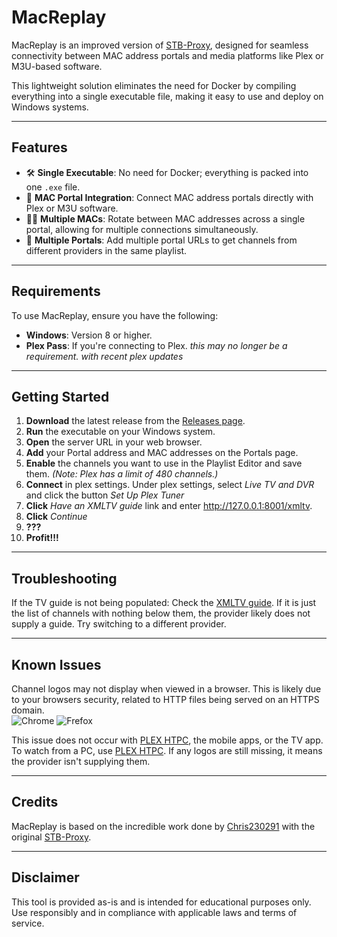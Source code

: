 # **MacReplay**

MacReplay is an improved version of [STB-Proxy](https://github.com/Chris230291/STB-Proxy), designed for seamless connectivity between MAC address portals and media platforms like Plex or M3U-based software.  

This lightweight solution eliminates the need for Docker by compiling everything into a single executable file, making it easy to use and deploy on Windows systems.

---

## **Features**
- 🛠️ **Single Executable**: No need for Docker; everything is packed into one `.exe` file.  
- 🔗 **MAC Portal Integration**: Connect MAC address portals directly with Plex or M3U software.  
- 🐦‍🔥 **Multiple MACs**: Rotate between MAC addresses across a single portal, allowing for multiple connections simultaneously.  
- 🦕 **Multiple Portals**: Add multiple portal URLs to get channels from different providers in the same playlist.

---

## **Requirements**
To use MacReplay, ensure you have the following:
- **Windows**: Version 8 or higher.  
- **Plex Pass**: If you're connecting to Plex.  *this may no longer be a requirement. with recent plex updates*

---

## **Getting Started**
1. **Download** the latest release from the [Releases page](https://github.com/Evilvir-us/MacReplay/releases).  
2. **Run** the executable on your Windows system.  
3. **Open** the server URL in your web browser.  
4. **Add** your Portal address and MAC addresses on the Portals page.  
5. **Enable** the channels you want to use in the Playlist Editor and save them. *(Note: Plex has a limit of 480 channels.)*  
6. **Connect** in plex settings. Under plex settings, select *Live TV and DVR* and click the button *Set Up Plex Tuner*
7. **Click** *Have an XMLTV guide* link and enter http://127.0.0.1:8001/xmltv.
8. **Click** *Continue*
9. **???**
10. **Profit!!!**

---

## Troubleshooting

If the TV guide is not being populated:
Check the [XMLTV guide](http://192.168.1.88:8001/xmltv).
If it is just the list of channels with nothing below them, the provider likely does not supply a guide.
Try switching to a different provider.

---

## **Known Issues**

Channel logos may not display when viewed in a browser. This is likely due to your browsers security, related to HTTP files being served on an HTTPS domain.\
![Chrome](https://evilvir.us/application/files/2917/3318/2580/chrome_https_issue.png)
![Frefox](https://evilvir.us/application/files/9217/3318/2583/firefox_https_issue.png)

This issue does not occur with [PLEX HTPC](https://apps.microsoft.com/store/detail/XPFFFF6NN1LZDQ?ocid=pdpshare), the mobile apps, or the TV app. To watch from a PC, use [PLEX HTPC](https://apps.microsoft.com/store/detail/XPFFFF6NN1LZDQ?ocid=pdpshare). If any logos are still missing, it means the provider isn't supplying them.

---

## **Credits**
MacReplay is based on the incredible work done by [Chris230291](https://github.com/Chris230291) with the original [STB-Proxy](https://github.com/Chris230291/STB-Proxy).  

---

## **Disclaimer**
This tool is provided as-is and is intended for educational purposes only. Use responsibly and in compliance with applicable laws and terms of service.
